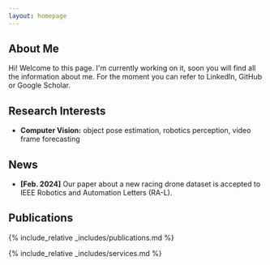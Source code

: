 ```yaml
---
layout: homepage
---
```


## About Me

Hi! Welcome to this page. I'm currently working on it, soon you will find all the information about me.
For the moment you can refer to LinkedIn, GitHub or Google Scholar.

## Research Interests

- **Computer Vision:** object pose estimation, robotics perception, video frame forecasting

## News

- **[Feb. 2024]** Our paper about a new racing drone dataset is accepted to IEEE Robotics and Automation Letters (RA-L).

[//]: # (- **[Feb. 2020]** We will host the ACM Multimedia Asia 2020 conference in Singapore!)

[//]: # (- **[Sept. 2019]** Our paper about few-shot learning is accepted to NeurIPS 2019.)

[//]: # (- **[Mar. 2019]** Our paper about few-shot learning is accepted to CVPR 2019.)

## Publications

{% include_relative _includes/publications.md %}


{% include_relative _includes/services.md %}
